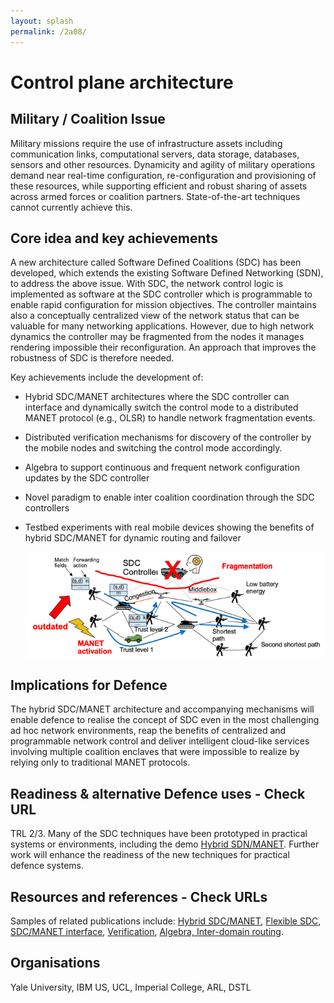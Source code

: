 ```yaml
---
layout: splash
permalink: /2a08/
---
```


# Control plane architecture

<!-- [Watch the video](https://ibm.box.com/xxx) -->

## Military / Coalition Issue
Military missions require the use of infrastructure assets including communication links, computational servers, data storage, databases, sensors and other resources.  Dynamicity and agility of military operations demand near real-time configuration, re-configuration and provisioning of these resources, while supporting efficient and robust sharing of assets across armed forces or coalition partners.  State-of-the-art techniques cannot currently achieve this.

## Core idea and key achievements
A new architecture called Software Defined Coalitions (SDC) has been developed, which extends the existing Software Defined Networking (SDN), to address the above issue. With SDC, the network control logic is implemented as software at the SDC controller which is programmable to enable rapid configuration for mission objectives. The controller maintains also a conceptually centralized view of the network status that can be valuable for many networking applications. However, due to high network dynamics the controller may be fragmented from the nodes it manages rendering impossible their reconfiguration. An approach that improves the robustness of SDC is therefore needed.

Key achievements include the development of: 
- Hybrid SDC/MANET architectures where the SDC controller can interface and dynamically switch the control mode to a distributed MANET protocol (e.g., OLSR) to handle network fragmentation events. 
- Distributed verification mechanisms for discovery of the controller by the mobile nodes and switching the control mode accordingly. 
- Algebra to support continuous and frequent network configuration updates by the SDC controller
- Novel paradigm to enable inter coalition coordination through the SDC controllers
- Testbed experiments with real mobile devices showing the benefits of hybrid SDC/MANET for dynamic routing and failover

  ![image info](/dais/achievements/images/2a08-figure1.png)

## Implications for Defence
The hybrid SDC/MANET architecture and accompanying mechanisms will enable defence to realise the concept of SDC even in the most challenging ad hoc network environments, reap the benefits of centralized and programmable network control and deliver intelligent cloud-like services involving multiple coalition enclaves that were impossible to realize by relying only to traditional MANET protocols. 

## Readiness & alternative Defence uses - Check URL
TRL 2/3. Many of the SDC techniques have been prototyped in practical systems or environments, including the demo [Hybrid SDN/MANET](https://dais-ita.org/node/3984). Further work will enhance the readiness of the new techniques for practical defence systems. 

## Resources and references - Check URLs
Samples of related publications include: [Hybrid SDC/MANET](http://sl.dais-ita.org/science-library/paper/doc-1392), [Flexible SDC](http://sl.dais-ita.org/science-library/paper/doc-3055), [SDC/MANET interface](http://sl.dais-ita.org/science-library/paper/doc-4101), [Verification](http://sl.dais-ita.org/science-library/paper/doc-5897), [Algebra, Inter-domain routing](http://sl.dais-ita.org/science-library/paper/doc-5524).

## Organisations
Yale University, IBM US, UCL, Imperial College, ARL, DSTL
